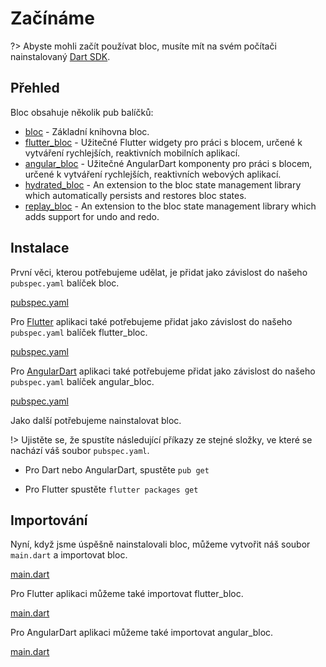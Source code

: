 # Začínáme

?> Abyste mohli začít používat bloc, musíte mít na svém počítači nainstalovaný [Dart SDK](https://dart.dev/get-dart).

## Přehled

Bloc obsahuje několik pub balíčků:

- [bloc](https://pub.dev/packages/true_bloc) - Základní knihovna bloc.
- [flutter_bloc](https://pub.dev/packages/flutter_true_bloc) - Užitečné Flutter widgety pro práci s blocem, určené k vytváření rychlejších, reaktivních mobilních aplikací.
- [angular_bloc](https://pub.dev/packages/angular_true_bloc) - Užitečné AngularDart komponenty pro práci s blocem, určené k vytváření rychlejších, reaktivních webových aplikací.
- [hydrated_bloc](https://pub.dev/packages/hydrated_true_bloc) - An extension to the bloc state management library which automatically persists and restores bloc states.
- [replay_bloc](https://pub.dev/packages/replay_true_bloc) - An extension to the bloc state management library which adds support for undo and redo.

## Instalace

První věci, kterou potřebujeme udělat, je přidat jako závislost do našeho `pubspec.yaml` balíček bloc.

[pubspec.yaml](../_snippets/getting_started/bloc_pubspec.yaml.md ':include')

Pro [Flutter](https://flutter.dev/) aplikaci také potřebujeme přidat jako závislost do našeho `pubspec.yaml` balíček flutter_bloc.

[pubspec.yaml](../_snippets/getting_started/flutter_bloc_pubspec.yaml.md ':include')

Pro [AngularDart](https://angulardart.dev/) aplikaci také potřebujeme přidat jako závislost do našeho `pubspec.yaml` balíček angular_bloc.

[pubspec.yaml](../_snippets/getting_started/angular_bloc_pubspec.yaml.md ':include')

Jako další potřebujeme nainstalovat bloc.

!> Ujistěte se, že spustíte následující příkazy ze stejné složky, ve které se nachází váš soubor `pubspec.yaml`.

- Pro Dart nebo AngularDart, spustěte `pub get`

- Pro Flutter spustěte `flutter packages get`

## Importování

Nyní, když jsme úspěšně nainstalovali bloc, můžeme vytvořit náš soubor `main.dart` a importovat bloc.

[main.dart](../_snippets/getting_started/bloc_main.dart.md ':include')

Pro Flutter aplikaci můžeme také importovat flutter_bloc.

[main.dart](../_snippets/getting_started/flutter_bloc_main.dart.md ':include')

Pro AngularDart aplikaci můžeme také importovat angular_bloc.

[main.dart](../_snippets/getting_started/angular_bloc_main.dart.md ':include')
